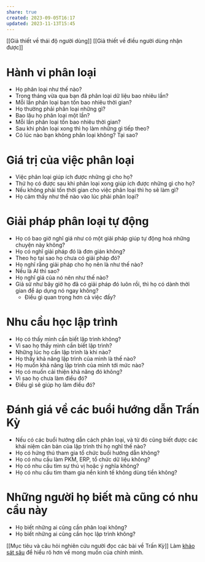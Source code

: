 ```yaml
---
share: true
created: 2023-09-05T16:17
updated: 2023-11-13T15:45
---
```

[[Giả thiết về thái độ người dùng]]
[[Giả thiết về điều người dùng nhận được]]
# Hành vi phân loại
- Họ phân loại như thế nào?
- Trong tháng vừa qua bạn đã phân loại dữ liệu bao nhiêu lần?
- Mỗi lần phân loại bạn tốn bao nhiêu thời gian?
- Họ thường phải phân loại những gì?
- Bao lâu họ phân loại một lần?
- Mỗi lần phân loại tốn bao nhiêu thời gian?
- Sau khi phân loại xong thì họ làm những gì tiếp theo?
- Có lúc nào bạn không phân loại không? Tại sao?
# Giá trị của việc phân loại
- Việc phân loại giúp ích được những gì cho họ?
- Thứ họ có được sau khi phân loại xong giúp ích được những gì cho họ?
- Nếu không phải tốn thời gian cho việc phân loại thì họ sẽ làm gì?
- Họ cảm thấy như thế nào vào lúc phải phân loại?

# Giải pháp phân loại tự động
- Họ có bao giờ nghĩ giá như có một giải pháp giúp tự động hoá những chuyện này không?
- Họ có nghĩ giải pháp đó là đơn giản không?
- Theo họ tại sao họ chưa có giải pháp đó?
- Họ nghĩ rằng giải pháp cho họ nên là như thế nào?
- Nếu là AI thì sao?
- Họ nghĩ giá của nó nên như thế nào?
- Giả sử như bây giờ họ đã có giải pháp đó luôn rồi, thì họ có dành thời gian để áp dụng nó ngay không?
	- Điều gì quan trọng hơn cả việc đấy?

# Nhu cầu học lập trình
- Họ có thấy mình cần biết lập trình không?
- Vì sao họ thấy mình cần biết lập trình?
- Những lúc họ cần lập trình là khi nào?
- Họ thấy khả năng lập trình của mình là thế nào?
- Họ muốn khả năng lập trình của mình tới mức nào?
- Họ có muốn cải thiện khả năng đó không?
- Vì sao họ chưa làm điều đó?
- Điều gì sẽ giúp họ làm điều đó?

# Đánh giá về các buổi hướng dẫn Trấn Kỳ
- Nếu có các buổi hướng dẫn cách phân loại, và từ đó cũng biết được các khái niệm căn bản của lập trình thì họ nghĩ thế nào?
- Họ có hứng thú tham gia tổ chức buổi hướng dẫn không?
- Họ có nhu cầu làm PKM, ERP, tổ chức dữ liệu không?
- Họ có nhu cầu tìm sự thú vị hoặc ý nghĩa không?
- Họ có nhu cầu tìm tham gia nền kinh tế không dùng tiền không?

# Những người họ biết mà cũng có nhu cầu này
- Họ biết những ai cũng cần phân loại không? 
- Họ biết những ai cũng cần học lập trình không? 


[[Mục tiêu và câu hỏi nghiên cứu người đọc các bài về Trấn Kỳ]]
Làm [khảo sát sâu](https://quảcầu.cc/khao-sat-nhu-cau-phan-loai-tu-dong-va-lap-trinh/?utm_source=F+G+%C2%BB+QU%E1%BA%A2N+L%C3%9D+T%C3%80I+CH%C3%8DNH+C%C3%81+NH%C3%82N&utm_medium=social&utm_campaign=Tr%E1%BA%A5n+K%E1%BB%B3&utm_content=%C4%91%C4%83ng+l%E1%BA%A7n+%C4%91%E1%BA%A7u) để hiểu rõ hơn về mong muốn của chính mình.